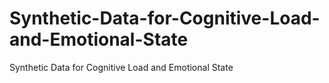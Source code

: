 # Synthetic-Data-for-Cognitive-Load-and-Emotional-State
Synthetic Data for Cognitive Load and Emotional State
